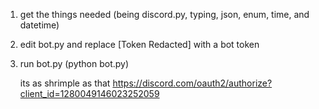 1. get the things needed (being discord.py, typing, json, enum, time, and datetime)
2. edit bot.py and replace [Token Redacted] with a bot token
3. run bot.py (python bot.py)

   its as shrimple as that
   https://discord.com/oauth2/authorize?client_id=1280049146023252059
